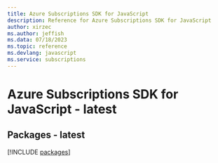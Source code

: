 ```yaml
---
title: Azure Subscriptions SDK for JavaScript
description: Reference for Azure Subscriptions SDK for JavaScript
author: xirzec
ms.author: jeffish
ms.data: 07/18/2023
ms.topic: reference
ms.devlang: javascript
ms.service: subscriptions
---
```

# Azure Subscriptions SDK for JavaScript - latest
## Packages - latest
[!INCLUDE [packages](subscriptions-index.md)]
